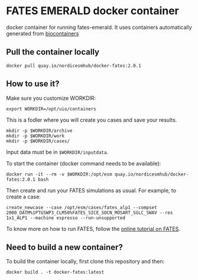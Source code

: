 # FATES EMERALD docker container

docker container for running fates-emerald. It uses containers automatically generated from [biocontainers](https://biocontainers.pro/) 

## Pull the container locally

```
docker pull quay.io/nordicesmhub/docker-fates:2.0.1
```

## How to use it?

Make sure you customize WORKDIR:

```
export WORKDIR=/opt/uio/containers
```

This is a fodler where you will create you cases and save your results.


```
mkdir -p $WORKDIR/archive
mkdir -p $WORKDIR/work
mkdir -p $WORKDIR/cases/
```

Input data must be in `$WORKDIR/inputdata`.

To start the container (docker command needs to be available):

```
docker run -it --rm -v $WORKDIR:/opt/esm quay.io/nordicesmhub/docker-fates:2.0.1 bash
```

Then create and run your FATES simulations as usual. For example, to create a case:

```
create_newcase --case /opt/esm/cases/fates_alp1 --compset 2000_DATM%1PTGSWP3_CLM50%FATES_SICE_SOCN_MOSART_SGLC_SWAV --res 1x1_ALP1 --machine espresso --run-unsupported
```

To know more on how to run FATES, follow the [online tutorial on FATES](https://training.galaxyproject.org/training-material/topics/climate/tutorials/fates-jupyterlab/tutorial.html).


## Need to build a new container?

To build the container locally, first clone this repository and then:

```
docker build . -t docker-fates:latest
```
